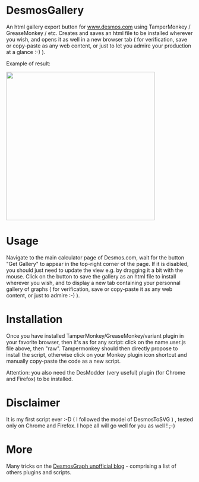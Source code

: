 # DesmosGallery
An html gallery export button for www.desmos.com using TamperMonkey / GreaseMonkey / etc.
Creates and saves an html file to be installed wherever you wish, and opens it as well in a new browser tab ( for verification, save or copy-paste as any web content, or just to let you admire your production at a glance :-) ).

Example of result:

<img src="https://media.discordapp.net/attachments/655972529030037507/830680841066643486/kuE6ri6.png" height="400"/> 


# Usage
Navigate to the main calculator page of Desmos.com, wait for the button "Get Gallery" to appear in the top-right corner of the page. If it is disabled, you should just need to update the view e.g. by dragging it a bit with the mouse. Click on the button to save the gallery as an html file to install wherever you wish, and to display a new tab containing your personnal gallery of graphs ( for verification, save or copy-paste it as any web content, or just to admire :-) ).

# Installation
Once you have installed TamperMonkey/GreaseMonkey/variant plugin in your favorite browser, then it's as for any script: click on the name.user.js file above, then "raw". Tampermonkey should then directly propose to install the script, otherwise click on your Monkey plugin icon shortcut and manually copy-paste the code as a new script.

Attention: you also need the DesModder (very useful) plugin (for Chrome and Firefox) to be installed.

# Disclaimer
It is my first script ever :-D ( I followed the model of DesmosToSVG ) , tested only on Chrome and Firefox.  I hope all will go well for you as well ! ;-)

# More
Many tricks on the [DesmosGraph unofficial blog](https://desmosgraphunofficial.wordpress.com/) - comprising a list of others plugins and scripts.
